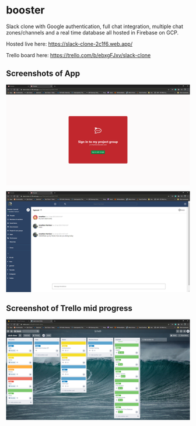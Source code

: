 # booster

Slack clone with Google authentication, full chat integration, multiple chat zones/channels and a real time database all hosted in Firebase on GCP.

Hosted live here: https://slack-clone-2c1f6.web.app/

Trello board here: https://trello.com/b/ebxgFJxv/slack-clone

## Screenshots of App

![App Screenshot](/images/booster-login-screenshot.png)

![App Screenshot](/images/booster-screenshot.png)

## Screenshot of Trello mid progress

![Trello Project](/images/slack-clone-trello.png)
